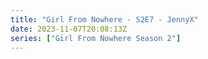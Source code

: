 ```yaml
---
title: "Girl From Nowhere - S2E7 - JennyX"
date: 2023-11-07T20:08:13Z
series: ["Girl From Nowhere Season 2"]
---
```



<mux-player stream-type="on-demand"
  src="https://kp3d-my.sharepoint.com/personal/ryoo_kp3d_onmicrosoft_com/_layouts/15/download.aspx?share=Ea_34tR_-glPvaCdufhxGnUBpd3QkULqIriYCgGtKIkVsg" prefer-playback="mse" controls>
  </mux-player>
  
  
  <script src="https://cdn.jsdelivr.net/npm/@mux/mux-player"></script>
  
 <script type="application/ld+json">
 {
  "@context": "https://schema.org/",
  "@type": "VideoObject",
  "name": "Girl From Nowhere - S2E7 - JennyX",
  "contentUrl": "https://stream.mux.com/VprIC4pxD3O02VYDbvxYkgYgM6XkQSC9v7N4QtiRrzcQ.m3u8",
  "thumbnailUrl": "https://www.themoviedb.org/t/p/original/zcYqSMR4PcD4zFnVuXIGgt2Qi5.jpg?width=314&fit_mode=preserve&time=25",
  "uploadDate": "2023-11-07T20:08:13Z",
}

</script>

